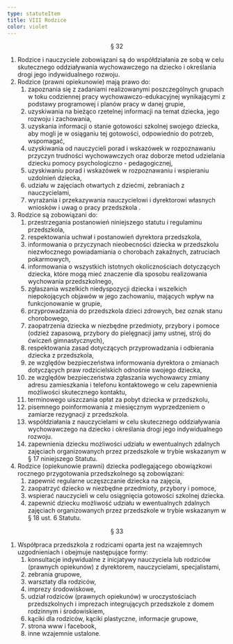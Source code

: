 ```yaml
---
type: statuteItem
title: VIII Rodzice
color: violet
---
```


<span style="text-align: center; display: block;">§ 32</span>

1. Rodzice i nauczyciele zobowiązani są do współdziałania ze sobą w celu skutecznego oddziaływania wychowawczego na dziecko i określania drogi jego indywidualnego rozwoju.
2. Rodzice (prawni opiekunowie) mają prawo do:
   1. zapoznania się z zadaniami realizowanymi poszczególnych grupach w toku codziennej pracy wychowawczo-edukacyjnej wynikającymi z podstawy programowej i planów pracy w danej grupie,
   2. uzyskiwania na bieżąco rzetelnej informacji na temat dziecka, jego rozwoju i zachowania,
   3. uzyskania informacji o stanie gotowości szkolnej swojego dziecka, aby mogli je w osiąganiu tej gotowości, odpowiednio do potrzeb, wspomagać,
   4. uzyskiwania od nauczycieli porad i wskazówek w rozpoznawaniu przyczyn trudności wychowawczych oraz doborze metod udzielania dziecku pomocy psychologiczno - pedagogicznej,
   5. uzyskiwaniu porad i wskazówek w rozpoznawaniu i wspieraniu uzdolnień dziecka,
   6. udziału w zajęciach otwartych z dziećmi, zebraniach z nauczycielami,
   7. wyrażania i przekazywania nauczycielowi i dyrektorowi własnych wniosków i uwag o pracy przedszkola .
3. Rodzice są zobowiązani do:
   1. przestrzegania postanowień niniejszego statutu i regulaminu przedszkola,
   2. respektowania uchwał i postanowień dyrektora przedszkola,
   3. informowania o przyczynach nieobecności dziecka w przedszkolu niezwłocznego powiadamiania o chorobach zakaźnych, zatruciach pokarmowych,
   4. informowania o wszystkich istotnych okolicznościach dotyczących dziecka, które mogą mieć znaczenie dla sposobu realizowania wychowania przedszkolnego,
   5. zgłaszania wszelkich niedyspozycji dziecka i wszelkich niepokojących objawów w jego zachowaniu, mających wpływ na funkcjonowanie w grupie,
   6. przyprowadzania do przedszkola dzieci zdrowych, bez oznak stanu chorobowego,
   7. zaopatrzenia dziecka w niezbędne przedmioty, przybory i pomoce (odzież zapasową, przybory do pielęgnacji jamy ustnej, strój do ćwiczeń gimnastycznych),
   8. respektowania zasad dotyczących przyprowadzania i odbierania dziecka z przedszkola,
   9. ze względów bezpieczeństwa informowania dyrektora o zmianach dotyczących praw rodzicielskich odnośnie swojego dziecka,
   10. ze względów bezpieczeństwa zgłaszania wychowawcy zmiany adresu zamieszkania i telefonu kontaktowego w celu zapewnienia możliwości skutecznego kontaktu,
   11. terminowego uiszczania opłat za pobyt dziecka w przedszkolu,
   12. pisemnego poinformowania z miesięcznym wyprzedzeniem o zamiarze rezygnacji z przedszkola.
   13. współdziałania z nauczycielami w celu skutecznego oddziaływania wychowawczego na dziecko i określania drogi jego indywidualnego rozwoju.
   14. zapewnienia dziecku możliwości udziału w ewentualnych zdalnych zajęciach organizowanych przez przedszkole w trybie wskazanym w § 17 niniejszego Statutu.
4. Rodzice (opiekunowie prawni) dziecka podlegającego obowiązkowi rocznego przygotowania
przedszkolnego są zobowiązani:
   1. zapewnić regularne uczęszczanie dziecka na zajęcia,
   2. zaopatrzyć dziecko w niezbędne przedmioty, przybory i pomoce,
   3. wspierać nauczycieli w celu osiągnięcia gotowości szkolnej dziecka.
   4. zapewnić dziecku możliwość udziału w ewentualnych zdalnych zajęciach organizowanych przez przedszkole w trybie wskazanym w § 18 ust. 6 Statutu.

<span style="text-align: center; display: block;">§ 33</span>

1. Współpraca przedszkola z rodzicami oparta jest na wzajemnych uzgodnieniach i obejmuje
następujące formy:
   1. konsultacje indywidualne z inicjatywy nauczyciela lub rodziców (prawnych opiekunów) z dyrektorem, nauczycielami, specjalistami,
   2. zebrania grupowe,
   3. warsztaty dla rodziców,
   4. imprezy środowiskowe,
   5. udział rodziców (prawnych opiekunów) w uroczystościach przedszkolnych i imprezach
   integrujących przedszkole z domem rodzinnym i środowiskiem,
   6. kąciki dla rodziców, kąciki plastyczne, informacje grupowe,
   7. strona www i facebook,
   8. inne wzajemnie ustalone.
